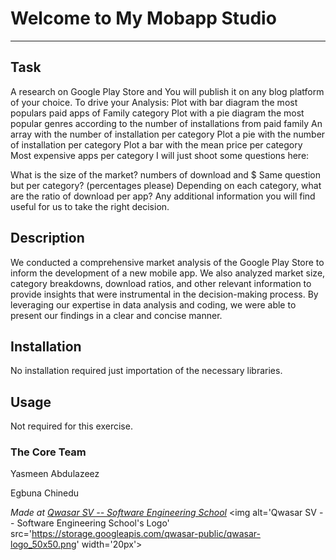 # Welcome to My Mobapp Studio
***

## Task
A research on Google Play Store and You will publish it on any blog platform of your choice.
To drive your Analysis:
Plot with bar diagram the most populars paid apps of Family category
Plot with a pie diagram the most popular genres according to the number of installations from paid family
An array with the number of installation per category
Plot a pie with the number of installation per category
Plot a bar with the mean price per category
Most expensive apps per category
I will just shoot some questions here:

What is the size of the market? numbers of download and $
Same question but per category? (percentages please)
Depending on each category, what are the ratio of download per app?
Any additional information you will find useful for us to take the right decision.

## Description
We conducted a comprehensive market analysis of the Google Play Store to inform the development of a new mobile app. We also analyzed market size, category breakdowns, download ratios, and other relevant information to provide insights that were instrumental in the decision-making process. By leveraging our expertise in data analysis and coding, we were able to present our findings in a clear and concise manner.

## Installation
No installation required just importation of the necessary libraries.

## Usage
Not required for this exercise.

### The Core Team
Yasmeen Abdulazeez

Egbuna Chinedu

<span><i>Made at <a href='https://qwasar.io'>Qwasar SV -- Software Engineering School</a></i></span>
<span><img alt='Qwasar SV -- Software Engineering School's Logo' src='https://storage.googleapis.com/qwasar-public/qwasar-logo_50x50.png' width='20px'></span>
